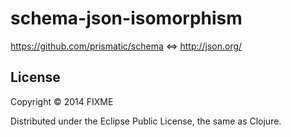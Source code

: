 # schema-json-isomorphism

<https://github.com/prismatic/schema> <=> <http://json.org/>

## License

Copyright © 2014 FIXME

Distributed under the Eclipse Public License, the same as Clojure.
